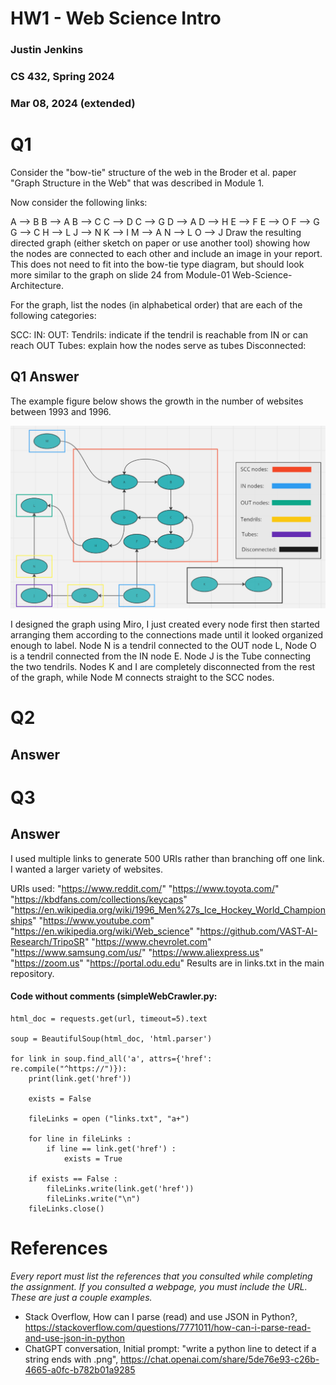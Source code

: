 # HW1 - Web Science Intro
### Justin Jenkins
### CS 432, Spring 2024
### Mar 08, 2024 (extended)

# Q1

Consider the "bow-tie" structure of the web in the Broder et al. paper "Graph Structure in the Web" that was described in Module 1.

Now consider the following links:

A --> B
B --> A
B --> C
C --> D
C --> G
D --> A
D --> H
E --> F
E --> O
F --> G
G --> C
H --> L
J --> N
K --> I
M --> A
N --> L
O --> J
Draw the resulting directed graph (either sketch on paper or use another tool) showing how the nodes are connected to each other and include an image in your report. This does not need to fit into the bow-tie type diagram, but should look more similar to the graph on slide 24 from Module-01 Web-Science-Architecture.

For the graph, list the nodes (in alphabetical order) that are each of the following categories:

SCC:
IN:
OUT:
Tendrils:
indicate if the tendril is reachable from IN or can reach OUT
Tubes:
explain how the nodes serve as tubes
Disconnected:

## Q1 Answer

The example figure below shows the growth in the number of websites between 1993 and 1996.

![\label{fig:web-growth}](HW1-Q1-directedGraph.png)

I designed the graph using Miro, I just created every node first then started arranging them according to the connections made until it looked organized enough to label.  Node N is a tendril connected to the OUT node L, Node O is a tendril connected from the IN node E. Node J is the Tube connecting the two tendrils. Nodes K and I are completely disconnected from the rest of the graph, while Node M connects straight to the SCC nodes.

# Q2

## Answer

# Q3

## Answer
I used multiple links to generate 500 URIs rather than branching off one link. I wanted a larger variety of websites.

URIs used:
    "https://www.reddit.com/"
    "https://www.toyota.com/"
    "https://kbdfans.com/collections/keycaps"
    "https://en.wikipedia.org/wiki/1996_Men%27s_Ice_Hockey_World_Championships"
    "https://www.youtube.com"
    "https://en.wikipedia.org/wiki/Web_science" 
    "https://github.com/VAST-AI-Research/TripoSR"
    "https://www.chevrolet.com"
    "https://www.samsung.com/us/"
    "https://www.aliexpress.us"
    "https://zoom.us"
    "https://portal.odu.edu"
  Results are in links.txt in the main repository.
    
#### Code without comments (simpleWebCrawler.py:
```
html_doc = requests.get(url, timeout=5).text

soup = BeautifulSoup(html_doc, 'html.parser')

for link in soup.find_all('a', attrs={'href': re.compile("^https://")}):
    print(link.get('href'))

    exists = False

    fileLinks = open ("links.txt", "a+")
    
    for line in fileLinks : 
        if line == link.get('href') :
            exists = True

    if exists == False :       
        fileLinks.write(link.get('href'))
        fileLinks.write("\n")
    fileLinks.close()
```

# References

*Every report must list the references that you consulted while completing the assignment. If you consulted a webpage, you must include the URL.  These are just a couple examples.*

* Stack Overflow, How can I parse (read) and use JSON in Python?, <https://stackoverflow.com/questions/7771011/how-can-i-parse-read-and-use-json-in-python>
* ChatGPT conversation, Initial prompt: "write a python line to detect if a string ends with .png", <https://chat.openai.com/share/5de76e93-c26b-4665-a0fc-b782b01a9285>
